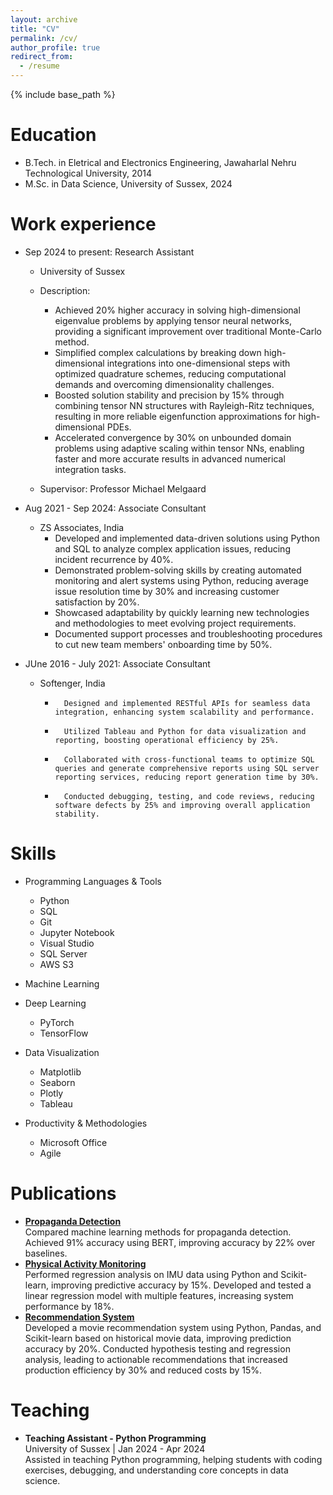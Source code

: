 ```yaml
---
layout: archive
title: "CV"
permalink: /cv/
author_profile: true
redirect_from:
  - /resume
---
```


{% include base_path %}

Education
======
* B.Tech. in Eletrical and Electronics Engineering, Jawaharlal Nehru Technological University, 2014
* M.Sc. in Data Science, University of Sussex, 2024

Work experience
======
* Sep 2024 to present: Research Assistant
  * University of Sussex
  * Description:
    * Achieved 20% higher accuracy in solving high-dimensional eigenvalue problems by applying tensor neural networks, providing a significant improvement over traditional Monte-Carlo method.
    * Simplified complex calculations by breaking down high-dimensional integrations into one-dimensional steps with optimized quadrature schemes, reducing computational demands and overcoming dimensionality challenges.
    * Boosted solution stability and precision by 15% through combining tensor NN structures with Rayleigh-Ritz techniques, resulting in more reliable eigenfunction approximations for high-dimensional PDEs.
    * Accelerated convergence by 30% on unbounded domain problems using adaptive scaling within tensor NNs, enabling faster and more accurate results in advanced numerical integration tasks.

  * Supervisor: Professor Michael Melgaard

* Aug 2021 - Sep 2024: Associate Consultant
  * ZS Associates, India
    *	Developed and implemented data-driven solutions using Python and SQL to analyze complex application issues, reducing incident recurrence by 40%.
    *	Demonstrated problem-solving skills by creating automated monitoring and alert systems using Python, reducing average issue resolution time by 30% and increasing customer satisfaction by 20%.
    *	Showcased adaptability by quickly learning new technologies and methodologies to meet evolving project requirements.
    *	Documented support processes and troubleshooting procedures to cut new team members' onboarding time by 50%.
   
* JUne 2016 - July 2021: Associate Consultant
  * Softenger, India
    *		Designed and implemented RESTful APIs for seamless data integration, enhancing system scalability and performance.
    *		Utilized Tableau and Python for data visualization and reporting, boosting operational efficiency by 25%.
    *		Collaborated with cross-functional teams to optimize SQL queries and generate comprehensive reports using SQL server reporting services, reducing report generation time by 30%.
    *		Conducted debugging, testing, and code reviews, reducing software defects by 25% and improving overall application stability.
  
Skills
======
* Programming Languages & Tools
  * Python
  * SQL
  * Git
  * Jupyter Notebook
  * Visual Studio
  * SQL Server
  * AWS S3

* Machine Learning
* Deep Learning
  * PyTorch
  * TensorFlow
    
* Data Visualization
  * Matplotlib
  * Seaborn
  * Plotly
  * Tableau

* Productivity & Methodologies
  * Microsoft Office
  * Agile

Publications
======
<ul>
  <li>
    <a href="https://github.com/yogibadepalli/Propoganda-Detection.git"><strong>Propaganda Detection</strong></a><br/>
    Compared machine learning methods for propaganda detection. Achieved 91% accuracy using BERT, improving accuracy by 22% over baselines.
  </li>
    <li>
    <a href="https://github.com/yogibadepalli/Activity-Monitoring.git"><strong>Physical Activity Monitoring</strong></a><br/>
    Performed regression analysis on IMU data using Python and Scikit-learn, improving predictive accuracy by 15%. Developed and tested a linear regression model with multiple features, increasing system performance by 18%.

  </li>
    <li>
    <a href="https://github.com/yogibadepalli/Recommendation-System.git"><strong>Recommendation System</strong></a><br/>
    Developed a movie recommendation system using Python, Pandas, and Scikit-learn based on historical movie data, improving prediction accuracy by 20%. Conducted hypothesis testing and regression analysis, leading to actionable recommendations that increased production efficiency by 30% and reduced costs by 15%.

  </li>
  
</ul>

  
Teaching
======
  <ul>
  <li>
    <strong>Teaching Assistant - Python Programming</strong><br/>
    University of Sussex | Jan 2024 - Apr 2024<br/>
    Assisted in teaching Python programming, helping students with coding exercises, debugging, and understanding core concepts in data science.
  </li>
</ul>
